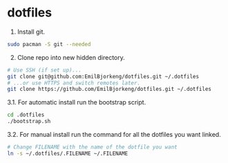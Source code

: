# dotfiles
1. Install git.
```bash
sudo pacman -S git --needed
```
2. Clone repo into new hidden directory.
```bash
# Use SSH (if set up)...
git clone git@github.com:EmilBjorkeng/dotfiles.git ~/.dotfiles
# ...or use HTTPS and switch remotes later.
git clone https://github.com/EmilBjorkeng/dotfiles.git ~/.dotfiles
```
3.1. For automatic install run the bootstrap script.
```bash
cd .dotfiles
./bootstrap.sh
```

3.2. For manual install run the command for all the dotfiles you want linked.
```bash
# Change FILENAME with the name of the dotfile you want
ln -s ~/.dotfiles/.FILENAME ~/.FILENAME
```
